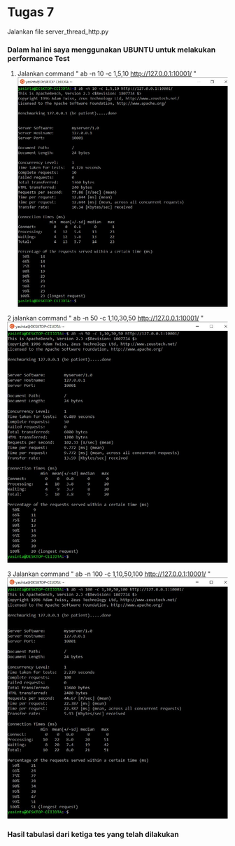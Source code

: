 # Tugas 7

Jalankan file server_thread_http.py

### Dalam hal ini saya menggunakan UBUNTU untuk melakukan performance Test

1. Jalankan command " ab -n 10 -c 1,5,10 http://127.0.0.1:10001/ "
![1](https://github.com/yasintayusniawati/PROGJAR_05111740000054/blob/master/Tugas%207/img/test1.JPG)

2  jalankan command " ab -n 50 -c 1,10,30,50 http://127.0.0.1:10001/ "
![2](https://github.com/yasintayusniawati/PROGJAR_05111740000054/blob/master/Tugas%207/img/test2.JPG)

3 Jalankan command " ab -n 100 -c 1,10,50,100 http://127.0.0.1:10001/ "
![3](https://github.com/yasintayusniawati/PROGJAR_05111740000054/blob/master/Tugas%207/img/test3.JPG)

### Hasil tabulasi dari ketiga tes yang telah dilakukan
